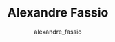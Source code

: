 ---
# this is autogenerated: do not edit
title: Alexandre Fassio
author: alexandre_fassio
layout: author-bio
jobtitle: Graduate Student
bio: Federal University of Minas Gerais
type: alumn
excerpt: "Biographical summary for Alexandre Fassio, Graduate Student in the Keiser Lab at UCSF."
header:
  teaser: /assets/images/people/bio-fassio.jpg
papers: 
---
